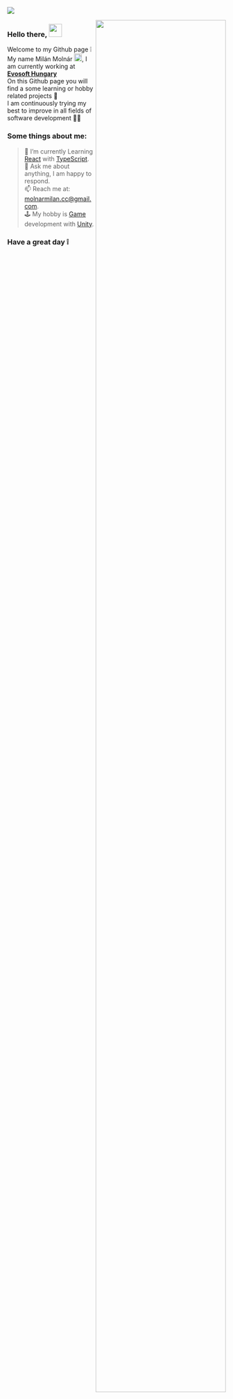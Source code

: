 ![](https://img.shields.io/badge/Awesome-passed-informational?style=flat&logo=<LOGO_NAME>&logoColor=white&color=2bbc8a)

<img border-radius="10px" src="https://i.imgur.com/g2zFjdh.gif" height="90%" width="300px" align="right" />

### Hello there, <img src="https://raw.githubusercontent.com/MartinHeinz/MartinHeinz/master/wave.gif" width="30px">



Welcome to my Github page :grey_exclamation: <br>
My name Milán Molnár <a href="https://www.linkedin.com/in/mil%C3%A1n-moln%C3%A1r-4467411b4/"><img alt="linkedin" width="18px" src="https://cdn.jsdelivr.net/npm/simple-icons@v3/icons/linkedin.svg" /></a>, I am currently working at <b> [Evosoft Hungary] </b> <br>
On this Github page you will find a some learning or hobby related projects :notebook_with_decorative_cover: <br>
I am continuously trying my best to improve in all fields of software development :weight_lifting_man: <br>



### Some things about me:

> 🌱 I’m currently Learning [React] with [TypeScript].<br>
> 💬 Ask me about anything, I am happy to respond.<br>
> 📫 Reach me at: molnarmilan.cc@gmail.com.<br>
> :joystick: My hobby is [Game] development with [Unity].<br>
### Have a great day :grey_exclamation:

[//]: #
   [Evosoft Hungary]: <https://www.evosoft.hu/>
   [Codecool]: <https://codecool.com/hu/>
   [Github]: <https://github.com/>
   [Bootstrap]: <https://getbootstrap.com/>
   [TypeScript]: <https://www.typescriptlang.org/>
   [React]: <https://react.dev/>
   [Php]: <https://www.php.net/>
   [PHP storm]: <https://www.jetbrains.com/phpstorm/>
   [Vue.js]: <https://vuejs.org/>
   [Lumen]: <https://lumen.laravel.com/>
   [Social media platform]: <https://github.com/MilanMolnar/Laravel-socialmedia-project>
   [Messenger app]: <https://github.com/MilanMolnar/Vue-messenger-app>
   [Unity]: <https://unity.com/>
   [Game]: <https://bit.ly/2W1nyI2>
   [here]: <https://milanmolnar.github.io/MilanMolnar/MMCV.pdf>
   
   
